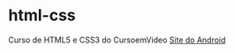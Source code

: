 # html-css
 Curso de HTML5 e CSS3 do CursoemVideo
 <a href="https://rodrigoprogramdor.github.io/html-css/desafios/df010/android.html">Site do Android</a>